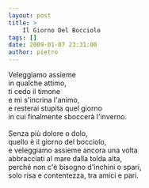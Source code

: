 ```yaml
---
layout: post
title: >
    Il Giorno Del Bocciolo
tags: []
date: 2009-01-07 23:31:00
author: pietro
---
```

Veleggiamo assieme<br/>in qualche attimo,<br/>ti cedo il timone<br/>e mi s'incrina l'animo,<br/>e resterai stupita quel giorno<br/>in cui finalmente sboccerà l'inverno.<br/><br/>Senza più dolore o dolo,<br/>quello è il giorno del bocciolo,<br/>e veleggiamo assieme ancora una volta<br/>abbracciati al mare dalla tolda alta,<br/>perché non c'è bisogno d'inchini o spari,<br/>solo risa e contentezza, tra amici e pari.
